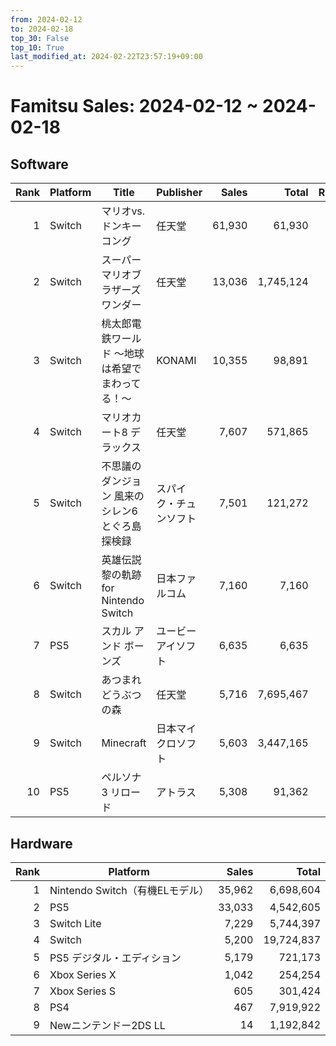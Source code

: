 ```yaml
---
from: 2024-02-12
to: 2024-02-18
top_30: False
top_10: True
last_modified_at: 2024-02-22T23:57:19+09:00
---
```

# Famitsu Sales: 2024-02-12 ~ 2024-02-18
## Software
| Rank | Platform | Title | Publisher | Sales | Total | Rate | New |
| -: | -- | -- | -- | -: | -: | -: | -- |
| 1 | Switch | マリオvs.ドンキーコング | 任天堂 | 61,930 | 61,930 |  | **New** |
| 2 | Switch | スーパーマリオブラザーズ ワンダー | 任天堂 | 13,036 | 1,745,124 |  |  |
| 3 | Switch | 桃太郎電鉄ワールド ～地球は希望でまわってる！～ | KONAMI | 10,355 | 98,891 |  |  |
| 4 | Switch | マリオカート8 デラックス | 任天堂 | 7,607 | 571,865 |  |  |
| 5 | Switch | 不思議のダンジョン 風来のシレン6 とぐろ島探検録 | スパイク・チュンソフト | 7,501 | 121,272 |  |  |
| 6 | Switch | 英雄伝説 黎の軌跡 for Nintendo Switch | 日本ファルコム | 7,160 | 7,160 |  | **New** |
| 7 | PS5 | スカル アンド ボーンズ | ユービーアイソフト | 6,635 | 6,635 |  | **New** |
| 8 | Switch | あつまれ どうぶつの森 | 任天堂 | 5,716 | 7,695,467 |  |  |
| 9 | Switch | Minecraft | 日本マイクロソフト | 5,603 | 3,447,165 |  |  |
| 10 | PS5 | ペルソナ3 リロード | アトラス | 5,308 | 91,362 |  |  |

## Hardware
| Rank | Platform | Sales | Total |
| -: | -- | -: | -: |
| 1 | Nintendo Switch（有機ELモデル） | 35,962 | 6,698,604 |
| 2 | PS5 | 33,033 | 4,542,605 |
| 3 | Switch Lite | 7,229 | 5,744,397 |
| 4 | Switch | 5,200 | 19,724,837 |
| 5 | PS5 デジタル・エディション | 5,179 | 721,173 |
| 6 | Xbox Series X | 1,042 | 254,254 |
| 7 | Xbox Series S | 605 | 301,424 |
| 8 | PS4 | 467 | 7,919,922 |
| 9 | Newニンテンドー2DS LL | 14 | 1,192,842 |